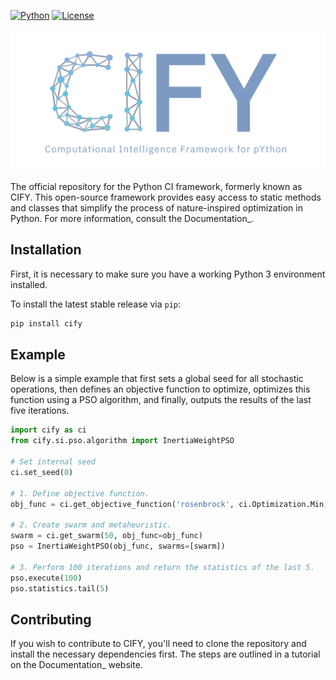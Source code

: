 
[![Python](https://img.shields.io/badge/python-3.10-blue.svg)]()
[![License](https://img.shields.io/pypi/l/cify)](https://opensource.org/licenses/MIT)

<img src=docs/images/cify-main-logo-slogan.png alt="logo"/>

The official repository for the Python CI framework, formerly known as CIFY.
This open-source framework provides easy access to static methods and classes that
simplify the process of nature-inspired optimization in Python. For more information,
consult the Documentation_.

Installation
---

First, it is necessary to make sure you have a working Python 3 environment installed.

To install the latest stable release via `pip`:

```bash
pip install cify
```

Example
---

Below is a simple example that first sets a global seed for all stochastic operations,
then defines an objective function to optimize, optimizes this function using a PSO
algorithm, and finally, outputs the results of the last five iterations.

```python
import cify as ci
from cify.si.pso.algorithm import InertiaWeightPSO

# Set internal seed
ci.set_seed(0)

# 1. Define objective function.
obj_func = ci.get_objective_function('rosenbrock', ci.Optimization.Min)

# 2. Create swarm and metaheuristic.
swarm = ci.get_swarm(50, obj_func=obj_func)
pso = InertiaWeightPSO(obj_func, swarms=[swarm])

# 3. Perform 100 iterations and return the statistics of the last 5.
pso.execute(100)
pso.statistics.tail(5)
```

Contributing
---
If you wish to contribute to CIFY, you'll need to clone the repository and install the necessary
dependencies first. The steps are outlined in a tutorial on the Documentation_ website.
